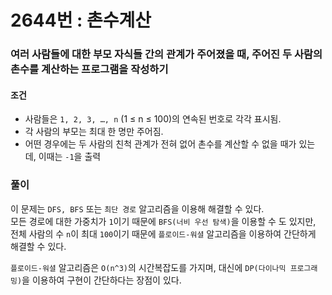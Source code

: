 # 2644번 : 촌수계산
### 여러 사람들에 대한 부모 자식들 간의 관계가 주어졌을 때, 주어진 두 사람의 촌수를 계산하는 프로그램을 작성하기
#### 조건
- 사람들은 `1, 2, 3, …, n` (1 ≤ n ≤ 100)의 연속된 번호로 각각 표시됨.
- 각 사람의 부모는 최대 한 명만 주어짐.
- 어떤 경우에는 두 사람의 친척 관계가 전혀 없어 촌수를 계산할 수 없을 때가 있는데, 이때는 `-1`을 출력
### 풀이
이 문제는 `DFS, BFS` 또는 `최단 경로` 알고리즘을 이용해 해결할 수 있다.  
모든 경로에 대한 가중치가 `1`이기 때문에 `BFS(너비 우선 탐색)`을 이용할 수 도 있지만,  
전체 사람의 수 `n`이 최대 `100`이기 때문에 `플로이드-워셜` 알고리즘을 이용하여 간단하게 해결할 수 있다.  

`플로이드-워셜` 알고리즘은 `O(n^3)`의 시간복잡도를 가지며, 대신에 `DP(다이나믹 프로그래밍)`을 이용하여 구현이 간단하다는 장점이 있다.  
